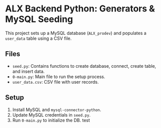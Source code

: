 # ALX Backend Python: Generators & MySQL Seeding

This project sets up a MySQL database (`ALX_prodev`) and populates a `user_data` table using a CSV file.

## Files
- `seed.py`: Contains functions to create database, connect, create table, and insert data.
- `0-main.py`: Main file to run the setup process.
- `user_data.csv`: CSV file with user records.

## Setup
1. Install MySQL and `mysql-connector-python`.
2. Update MySQL credentials in `seed.py`.
3. Run `0-main.py` to initialize the DB.
test